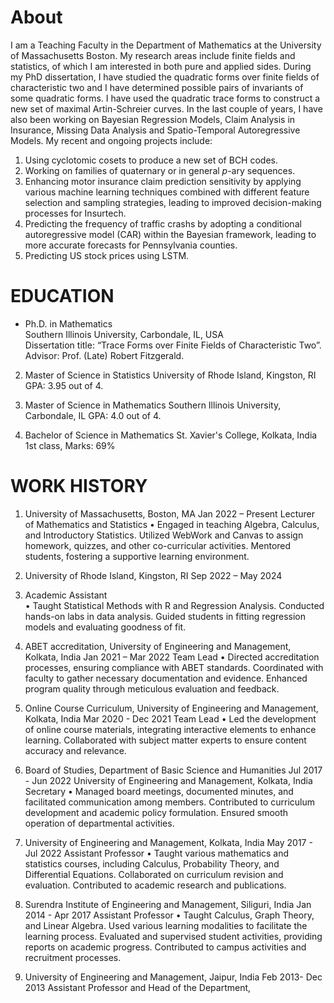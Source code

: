 

# About
I am a Teaching Faculty  in the Department of Mathematics  at the University of Massachusetts Boston. My research areas include finite fields and statistics, of which I am interested in both pure and applied sides. During my PhD dissertation, I have studied the quadratic forms over finite fields of characteristic two and I have determined possible pairs of invariants of some quadratic forms. I have used the quadratic trace forms to construct a new set of maximal Artin-Schreier
curves. In the last couple of years, I have also been working on Bayesian Regression Models, Claim Analysis in Insurance, Missing Data Analysis and
Spatio-Temporal Autoregressive Models. My recent and ongoing projects include:

1. Using cyclotomic cosets to produce a new set of BCH codes.
2. Working on families of quaternary or in general $p$-ary sequences.
3. Enhancing motor insurance claim prediction sensitivity by applying various machine learning techniques combined with different feature selection and sampling strategies, leading to improved decision-making processes for Insurtech.
4. Predicting the frequency of  traffic crashs by adopting a conditional autoregressive model (CAR) within the Bayesian framework, leading to more accurate forecasts for Pennsylvania counties.
5. Predicting US stock prices using LSTM.

# EDUCATION

* Ph.D. in Mathematics  
  Southern Illinois University, Carbondale, IL, USA\
  Dissertation title: “Trace Forms over Finite Fields of Characteristic Two”.\
  Advisor: Prof. (Late) Robert Fitzgerald.

2. Master of Science in Statistics
University of Rhode Island, Kingston, RI 
GPA: 3.95 out of 4.

3. Master of Science in Mathematics
Southern Illinois University, Carbondale, IL
GPA: 4.0 out of 4.

4. Bachelor of Science in Mathematics
St. Xavier's College, Kolkata, India
1st class, Marks: 69%

# WORK HISTORY
1. University of Massachusetts, Boston, MA                                                                                                                             Jan 2022 – Present
Lecturer of Mathematics and Statistics
•	Engaged in teaching Algebra, Calculus, and Introductory Statistics. Utilized WebWork and Canvas to assign homework, quizzes, and other co-curricular activities. Mentored students, fostering a supportive learning environment.

2. University of Rhode Island, Kingston, RI                                                                                                                           Sep 2022 – May 2024
3. Academic Assistant               
•	Taught Statistical Methods with R and Regression Analysis. Conducted hands-on labs in data analysis. Guided students in fitting regression models and evaluating goodness of fit.

4. ABET accreditation, University of Engineering and Management, Kolkata, India                                                             Jan 2021 – Mar 2022
Team Lead
•	Directed accreditation processes, ensuring compliance with ABET standards. Coordinated with faculty to gather necessary documentation and evidence. Enhanced program quality through meticulous evaluation and feedback.

5. Online Course Curriculum, University of Engineering and Management, Kolkata, India                                                       Mar 2020 - Dec 2021
Team Lead
•	Led the development of online course materials, integrating interactive elements to enhance learning. Collaborated with subject matter experts to ensure content accuracy and relevance.

6. Board of Studies, Department of Basic Science and Humanities                                                                             Jul 2017 - Jun 2022
University of Engineering and Management, Kolkata, India                                                                      
Secretary
•	Managed board meetings, documented minutes, and facilitated communication among members. Contributed to curriculum development and academic policy formulation. Ensured smooth operation of departmental activities.

7. University of Engineering and Management, Kolkata, India                                                                                 May 2017 - Jul 2022
Assistant Professor 
•	Taught various mathematics and statistics courses, including Calculus, Probability Theory, and Differential Equations. Collaborated on curriculum revision and evaluation. Contributed to academic research and publications.

8. Surendra Institute of Engineering and Management, Siliguri, India                                                                            Jan 2014 - Apr 2017
Assistant Professor
•	Taught Calculus, Graph Theory, and Linear Algebra. Used various learning modalities to facilitate the learning process. Evaluated and supervised student activities, providing reports on academic progress. Contributed to campus activities and recruitment processes.

9. University of Engineering and Management, Jaipur, India                                                                      Feb 2013- Dec 2013
   Assistant Professor and Head of the Department, 

   
